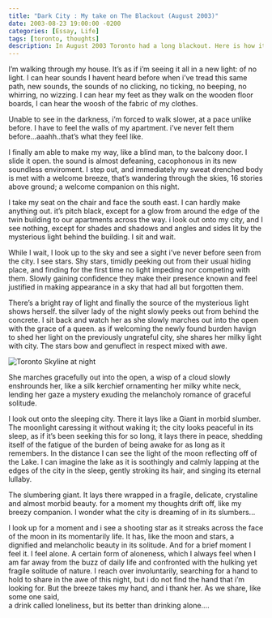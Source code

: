 ```yaml
---
title: "Dark City : My take on The Blackout (August 2003)"
date: 2003-08-23 19:00:00 -0200
categories: [Essay, Life]
tags: [toronto, thoughts]
description: In August 2003 Toronto had a long blackout. Here is how it felt that night ... 
---
```


I’m walking through my house. It’s as if i’m seeing it all in a new light: of no light. I can hear sounds I havent heard before when i’ve tread this same path, new sounds, the sounds of no clicking, no ticking, no beeping, no whirring, no wizzing. I can hear my feet as they walk on the wooden floor boards, I can hear the woosh of the fabric of my clothes.

Unable to see in the darkness, i’m forced to walk slower, at a pace unlike before. I have to feel the walls of my apartment. i’ve never felt them before…aaahh..that’s what they feel like.  
  
I finally am able to make my way, like a blind man, to the balcony door. I slide it open. the sound is almost defeaning, cacophonous in its new soundless enviroment. I step out, and immediately my sweat drenched body is met with a welcome breeze, that’s wandering through the skies, 16 stories above ground; a welcome companion on this night.  
  
I take my seat on the chair and face the south east. I can hardly make anything out. it’s pitch black, except for a glow from around the edge of the twin building to our apartments across the way. i look out onto my city, and I see nothing, except for shades and shadows and angles and sides lit by the mysterious light behind the building. I sit and wait.  
  
While I wait, I look up to the sky and see a sight i’ve never before seen from the city. I see stars. Shy stars, timidly peeking out from their usual hiding place, and finding for the first time no light impeding nor competing with them. Slowly gaining confidence they make their presence known and feel justified in making appearance in a sky that had all but forgotten them.

There’s a bright ray of light and finally the source of the mysterious light shows herself. the silver lady of the night slowly peeks out from behind the concrete. I sit back and watch her as she slowly marches out into the open with the grace of a queen. as if welcoming the newly found burden havign to shed her light on the previously ungrateful city, she shares her milky light with city. The stars bow and genuflect in respect mixed with awe.

![Toronto Skyline at night](sz-2019-50.jpg)

She marches gracefully out into the open, a wisp of a cloud slowly enshrounds her, like a silk kerchief ornamenting her milky white neck, lending her gaze a mystery exuding the melancholy romance of graceful solitude.  
  
I look out onto the sleeping city. There it lays like a Giant in morbid slumber. The moonlight caressing it without waking it; the city looks peaceful in its sleep, as if it’s been seeking this for so long, it lays there in peace, shedding itself of the fatigue of the burden of being awake for as long as it remembers. In the distance I can see the light of the moon reflecting off of the Lake. I can imagine the lake as it is soothingly and calmly lapping at the edges of the city in the sleep, gently stroking its hair, and singing its eternal lullaby.  
  
The slumbering giant. It lays there wrapped in a fragile, delicate, crystaline and almost morbid beauty. for a moment my thoughts drift off, like my breezy companion. I wonder what the city is dreaming of in its slumbers...  
  
I look up for a moment and i see a shooting star as it streaks across the face of the moon in its momentarily life. It has, like the moon and stars, a dignified and melancholic beauty in its solitude. And for a brief moment I feel it. I feel alone. A certain form of aloneness, which I always feel when I am far away from the buzz of daily life and confronted with the hulking yet fragile solitude of nature. I reach over involuntarily, searching for a hand to hold to share in the awe of this night, but i do not find the hand that i’m looking for. But the breeze takes my hand, and i thank her. As we share, like some one said,  
a drink called loneliness, but its better than drinking alone….


